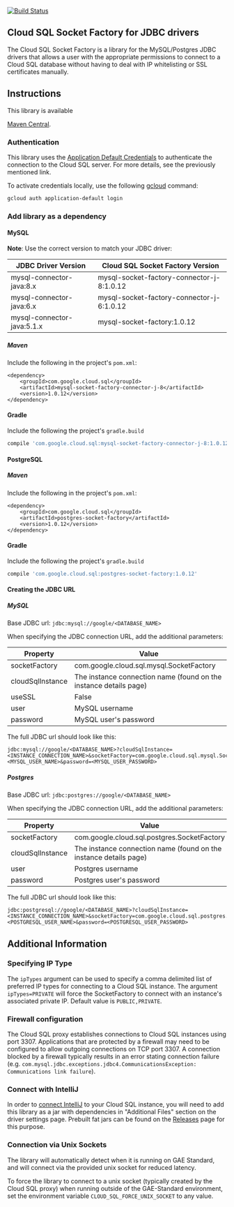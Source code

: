 [![Build
Status](https://travis-ci.org/GoogleCloudPlatform/cloud-sql-jdbc-socket-factory.svg?branch=master)](https://travis-ci.org/GoogleCloudPlatform/cloud-sql-jdbc-socket-factory)
## Cloud SQL Socket Factory for JDBC drivers

The Cloud SQL Socket Factory is a library for the MySQL/Postgres JDBC drivers that allows a user 
with the appropriate permissions to connect to a Cloud SQL database without having to deal with IP 
whitelisting or SSL certificates manually.

## Instructions

This library is available 

[Maven Central](http://search.maven.org/#artifactdetails%7Ccom.google.cloud.sql%7Cmysql-socket-factory%7C1.0.4%7Cjar).


### Authentication

This library uses the [Application Default Credentials](
https://developers.google.com/identity/protocols/application-default-credentials) to authenticate
the connection to the Cloud SQL server. For more details, see the previously mentioned link.

To activate credentials locally, use the following [gcloud](https://cloud.google.com/sdk/gcloud/) 
command: 
```bash
gcloud auth application-default login
```

### Add library as a dependency

#### MySQL

**Note**: Use the correct version to match your JDBC driver:

| JDBC Driver Version        | Cloud SQL Socket Factory Version         |
| -------------------------- | ---------------------------------------- |
| mysql-connector-java:8.x   | mysql-socket-factory-connector-j-8:1.0.12 |
| mysql-connector-java:6.x   | mysql-socket-factory-connector-j-6:1.0.12 |
| mysql-connector-java:5.1.x | mysql-socket-factory:1.0.12              |


##### Maven
Include the following in the project's `pom.xml`:
```maven-pom
<dependency>
    <groupId>com.google.cloud.sql</groupId>
    <artifactId>mysql-socket-factory-connector-j-8</artifactId>
    <version>1.0.12</version>
</dependency>
```

#### Gradle
Include the following the project's `gradle.build`
```gradle
compile 'com.google.cloud.sql:mysql-socket-factory-connector-j-8:1.0.12'
```

#### PostgreSQL

##### Maven
Include the following in the project's `pom.xml`:
```maven-pom
<dependency>
    <groupId>com.google.cloud.sql</groupId>
    <artifactId>postgres-socket-factory</artifactId>
    <version>1.0.12</version>
</dependency>
```

#### Gradle
Include the following the project's `gradle.build`
```gradle
compile 'com.google.cloud.sql:postgres-socket-factory:1.0.12'
```


#### Creating the JDBC URL

##### MySQL

Base JDBC url: `jdbc:mysql://google/<DATABASE_NAME>`

When specifying the JDBC connection URL, add the additional parameters:

| Property         | Value         |
| ---------------- | ------------- |
| socketFactory    | com.google.cloud.sql.mysql.SocketFactory |
| cloudSqlInstance | The instance connection name (found on the instance details page) |
| useSSL           | False |
| user             | MySQL username |
| password         | MySQL user's password |

The full JDBC url should look like this:
```
jdbc:mysql://google/<DATABASE_NAME>?cloudSqlInstance=<INSTANCE_CONNECTION_NAME>&socketFactory=com.google.cloud.sql.mysql.SocketFactory&useSSL=false&user=<MYSQL_USER_NAME>&password=<MYSQL_USER_PASSWORD>
```

##### Postgres

Base JDBC url: `jdbc:postgres://google/<DATABASE_NAME>`

When specifying the JDBC connection URL, add the additional parameters:

| Property         | Value         |
| ---------------- | ------------- |
| socketFactory    | com.google.cloud.sql.postgres.SocketFactory |
| cloudSqlInstance | The instance connection name (found on the instance details page) |
| user             | Postgres username |
| password         | Postgres user's password |

The full JDBC url should look like this:
```
jdbc:postgresql://google/<DATABASE_NAME>?cloudSqlInstance=<INSTANCE_CONNECTION_NAME>&socketFactory=com.google.cloud.sql.postgres.SocketFactory&user=<POSTGRESQL_USER_NAME>&password=<POSTGRESQL_USER_PASSWORD>
```

## Additional Information

### Specifying IP Type
 
The `ipTypes` argument can be used to specify a comma delimited list of preferred IP types for
connecting to a Cloud SQL instance. The argument `ipTypes=PRIVATE` will force the 
SocketFactory to connect with an instance's associated private IP. Default value is 
`PUBLIC,PRIVATE`.

### Firewall configuration

The Cloud SQL proxy establishes connections to Cloud SQL instances using port 3307. Applications that are protected by a firewall may need to be configured to allow outgoing connections on TCP port 3307. A connection blocked by a firewall typically results in an error stating connection failure (e.g. `com.mysql.jdbc.exceptions.jdbc4.CommunicationsException: Communications link failure`).

### Connect with IntelliJ
 
In order to [connect IntelliJ](https://jetbrains.com/help/idea/connecting-to-a-database.html#mysql) 
to your Cloud SQL instance, you will need to add this library as a jar with dependencies in
"Additional Files" section on the driver settings page. Prebuilt fat jars can be found on the 
[Releases](https://github.com/GoogleCloudPlatform/cloud-sql-jdbc-socket-factory/releases) page for 
this purpose. 
 
### Connection via Unix Sockets

The library will automatically detect when it is running on GAE Standard, and will connect via the 
 provided unix socket for reduced latency.

To force the library to connect to a unix socket (typically created by the Cloud SQL proxy) when 
running outside of the GAE-Standard environment, set the environment variable 
`CLOUD_SQL_FORCE_UNIX_SOCKET` to any value.
